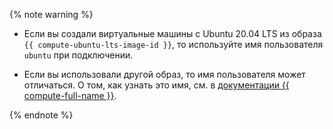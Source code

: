 {% note warning %}

* Если вы создали виртуальные машины с Ubuntu 20.04 LTS из образа `{{ compute-ubuntu-lts-image-id }}`, то используйте имя пользователя `ubuntu` при подключении.


* Если вы использовали другой образ, то имя пользователя может отличаться. О том, как узнать это имя, см. в [документации {{ compute-full-name }}](../../../compute/concepts/vm-metadata.md#keys-processed-in-public-images).


{% endnote %}